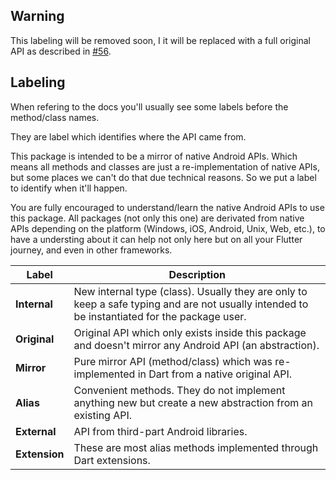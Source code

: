 ## Warning

This labeling will be removed soon, I it will be replaced with a full original API as described in [#56](https://github.com/alexrintt/shared-storage/issues/56).

## Labeling

When refering to the docs you'll usually see some labels before the method/class names.

They are label which identifies where the API came from.

This package is intended to be a mirror of native Android APIs. Which means all methods and classes are just a re-implementation of native APIs, but some places we can't do that due technical reasons. So we put a label to identify when it'll happen.

You are fully encouraged to understand/learn the native Android APIs to use this package. All packages (not only this one) are derivated from native APIs depending on the platform (Windows, iOS, Android, Unix, Web, etc.), to have a understing about it can help not only here but on all your Flutter journey, and even in other frameworks.

| **Label**     | Description                                                                                                                                  |
| ------------- | -------------------------------------------------------------------------------------------------------------------------------------------- |
| **Internal**  | New internal type (class). Usually they are only to keep a safe typing and are not usually intended to be instantiated for the package user. |
| **Original**  | Original API which only exists inside this package and doesn't mirror any Android API (an abstraction).                                      |
| **Mirror**    | Pure mirror API (method/class) which was re-implemented in Dart from a native original API.                                                  |
| **Alias**     | Convenient methods. They do not implement anything new but create a new abstraction from an existing API.                                    |
| **External**  | API from third-part Android libraries.                                                                                                       |
| **Extension** | These are most alias methods implemented through Dart extensions.                                                                            |
